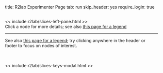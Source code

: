 title: R2lab Experimenter Page
tab: run
skip_header: yes
require_login: true

<!-- in a first implementation, we were creating the webchat iframe upon page load
     it was suboptimal though, as e.g. freenode being down would cause our page to hang
     so now the chat plugin comes in 2 parts, one for the actual chat area,
     and one for the button to enable it -->
<script src="/assets/r2lab/chat.js"></script>
<style> @import url("/assets/r2lab/chat.css"); </style>
<div id="chat-container"></div>

<div class="container">
 <div class="row">
  <div class="col-md-12">
   <div id='messages' style="display: none" class="" role="alert">
    <a class="close" onclick="$('.alert').hide()">×</a>
   </div>
   <div id='loading' style="display: none" class="alert alert-info" role="alert">
    <strong>Be patient!</strong> Loading information from server...
   </div>
  </div>
 </div>
 <br />
 <div class="row run" id="all">
 <!-- the left pane with the slices & keys button, and the slices list, on 2 columns -->
 << include r2lab/slices-left-pane.html >>
  <div class="col-md-3 leases-run-width">
   <div id="liveleases_container" class="run"></div>
   <script src="assets/js/jquery-ui-custom-1.12.1.min.js"></script>
   <style> @import url("assets/css/jquery-ui-custom-1.12.1.min.css"); </style>
   <script src="https://cdnjs.cloudflare.com/ajax/libs/moment.js/2.18.1/moment.min.js"></script>
   <script src="/assets/js/moment-round.js"></script>
   <script src="https://cdnjs.cloudflare.com/ajax/libs/fullcalendar/3.4.0/fullcalendar.min.js"></script>
   <style> @import url("https://cdnjs.cloudflare.com/ajax/libs/fullcalendar/3.4.0/fullcalendar.min.css"); </style>

   <style> @import url("/assets/r2lab/liveleases.css"); </style>
   <script src="/assets/r2lab/xhttp-django.js"></script>
   <script src="/assets/r2lab/liveleases.js"></script>
   <div id="current-slice" data-current-slice-color="#000"></div>
  </div>
  <div class="col-md-7">
   <div id="livemap_container">Click a node for more details;
    see also <a href="status.md#livemap:legend">this page for a legend</a>
    <span id="chat-button"></span>
   </div>
   <script src="/assets/r2lab/sidecar.js"></script>
   <script src="/assets/r2lab/livemap.js"></script>
   <style> @import url("/assets/r2lab/livemap.css"); </style>
   <script>
    // override livemap default settings
    Object.assign(livemap_options, {
      space_x : 72,
      space_y : 87,
      radius_unavailable : 21,
      radius_ok : 16,
      radius_pinging : 10,
      radius_warming : 4,
      radius_ko : 0,
      margin_x : 5,
      margin_y : 20,
      padding_x : 35,
      padding_y : 35,
//    debug : true,
   });
  </script>
  <div id="actions"></div>
 </div>
</div>

  <hr/>
  See also <a href="status.md#livetable:legend">this page for a legend</a>; try clicking anywhere in the header or footer to focus on nodes of interest.

  <div class="row">
    <div class="col-md-12">
      <br/>
      <table class="table table-condensed" id='livetable_container'> </table>
      <script src="/assets/r2lab/livecolumns.js"></script>
      <script src="/assets/r2lab/livetable.js"></script>
    <script>
    // override livetable default settings
    Object.assign(livetable_options, {
    //      debug : true,
    });
    </script>
      <style> @import url("/assets/r2lab/livecolumns.css"); </style>
      <style> @import url("/assets/r2lab/livetable.css"); </style>
    </div>
  </div>
</div>

<!-- defines slices_keys_modal -->
<< include r2lab/slices-keys-modal.html >>
